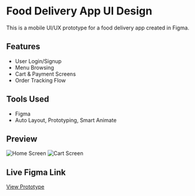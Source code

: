 # Food Delivery App UI Design

This is a mobile UI/UX prototype for a food delivery app created in Figma.

## Features
- User Login/Signup
- Menu Browsing
- Cart & Payment Screens
- Order Tracking Flow

## Tools Used
- Figma
- Auto Layout, Prototyping, Smart Animate

## Preview
![Home Screen](screens/home.png)
![Cart Screen](screens/cart.png)

## Live Figma Link
[View Prototype](https://www.figma.com/design/h4fMhNrFFzltIPDRXe2X0R/restaurant-app?node-id=0-1&p=f&t=XmEvkF9GY944txRo-0)
